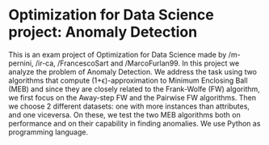# Optimization for Data Science project: Anomaly Detection

This is an exam project of Optimization for Data Science made by /m-pernini, /ir-ca, /FrancescoSart and /MarcoFurlan99.
In this project we analyze the problem of Anomaly Detection. We 
address the task using two algorithms that compute (1+ϵ)-approximation
to Minimum Enclosing Ball (MEB) and since they are closely related to
the Frank-Wolfe (FW) algorithm, we first focus on the Away-step FW
and the Pairwise FW algorithms. Then we choose 2 different datasets:
one with more instances than attributes, and one viceversa. On these, we
test the two MEB algorithms both on performance and on their capability
in finding anomalies.
We use Python as programming language.
